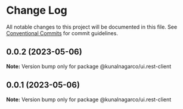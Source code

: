 # Change Log

All notable changes to this project will be documented in this file.
See [Conventional Commits](https://conventionalcommits.org) for commit guidelines.

## 0.0.2 (2023-05-06)

**Note:** Version bump only for package @kunalnagarco/ui.rest-client

## 0.0.1 (2023-05-06)

**Note:** Version bump only for package @kunalnagarco/ui.rest-client
